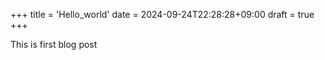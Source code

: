 +++
title = 'Hello_world'
date = 2024-09-24T22:28:28+09:00
draft = true
+++

This is first blog post